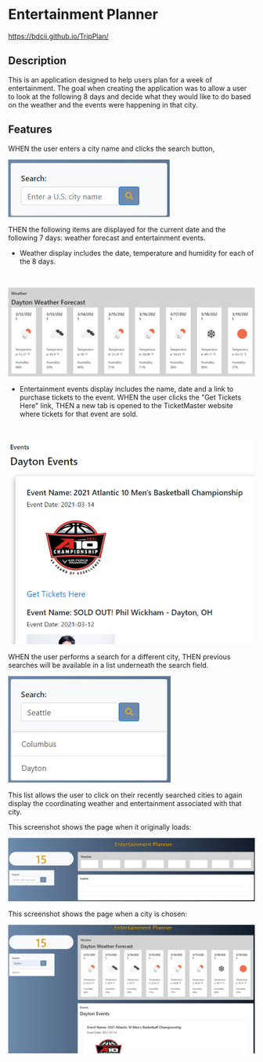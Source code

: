 # Entertainment Planner

https://bdcii.github.io/TripPlan/

## Description

This is an application designed to help users plan for a week of entertainment.  The goal when creating the application was to allow a user to look at the following 8 days and decide what they would like to do based on the weather and the events were happening in that city. 

## Features

WHEN the user enters a city name and clicks the search button,

![3](Images/3.png)
<br>

THEN the following items are displayed for the current date and the following 7 days: weather forecast and entertainment events.

- Weather display includes the date, temperature and humidity for each of the 8 days.
<br>

![1](Images/1.png)

- Entertainment events display includes the name, date and a link to purchase tickets to the event.  WHEN the user clicks the "Get Tickets Here" link, THEN a new tab is opened to the TicketMaster website where tickets for that event are sold.
<br>

![2](Images/2.png)

WHEN the user performs a search for a different city, THEN previous searches will be available in a list underneath the search field.
<br>

![4](Images/4.png)

This list allows the user to click on their recently searched cities to again display the coordinating weather and entertainment associated with that city.


This screenshot shows the page when it originally loads:
<br>

![5](Images/5.png)

This screenshot shows the page when a city is chosen:
<br>

![6](Images/6.png)